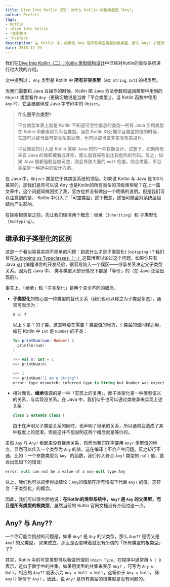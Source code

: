 ```yaml
---
title: Dive Into Kotlin（四）：为什么 Kotlin 的根类型是「Any?」
author: Prefert
tags:
- Kotlin
- ~Dive Into Kotlin
- ~类型相关
- ^Prefert
description: 在 Kotlin 中，如果说 Any 是所有非空类型的根类型，那么 Any? 才是所有类型的根类型。
date: 2018-12-19
---
```


我们在[Dive Into Kotlin（二）：Kotlin 类型结构设计](https://scala.cool/2017/11/kotlin-1/)中已经对Kotlin的类型系统进行过大致的介绍。

文中提到过： `Any` 类型是 Kotlin 中 **所有非空类型**（ex: `String`, `Int`) 的根类型。  

当我们需要和 Java 互操作的时候，Kotlin 把 Java 方法参数和返回类型中用到的 `Object` 类型看作 `Any`（更确切地说是当做「平台类型」)。当 Kotlin 函数中使用 `Any` 时，它会被编译成 Java 字节码中的 `Object`。

> **什么是平台类型?**
>
> 平台类型本质上就是 Kotlin 不知道可空性信息的类型—所有 Java 引用类型在 Kotlin 中都表现为平台类型。当在 Kotlin 中处理平台类型的值的时候，它既可以被当做可空类型来处理，也可以被当做非空类型来操作。  
>
> 平台类型的引入是 Kotlin 兼容 Java 时的一种权衡设计。试想下，如果所有来自 Java 的值都被看成非空，那么就容易写出比较危险的代码。反之，如果 Java 值都强制当做可空，则会导致大量的 `null` 检查。综合考量，平台类型是一种折中的设计方案。  

在 Java 中，`Object` 类型位于其类型系统的顶级。如果说 Kotlin 与 Java 是100%兼容的，那我们是否可以说 Any 也是Kotlin的所有类型的顶级类型呢？在上一篇文章中，这个问题同样困扰了我，官方也并没有做出一个明确的说明。但是我们可以注意到的是， Kotlin 中引入了「可空类型」这个概念，这很可能会对系统层级结构产生影响。

在探索根类型之前，先让我们理清两个概念：继承（`Inheriting`）和 子类型化（`Subtyping`）。

## 继承和子类型化的区别

这是一个看似容易实则不简单的问题：到底什么才是子类型化( `Subtyping` )？我们曾在[Subtyping vs Typeclasses（一）](https://scala.cool/2017/08/subtyping-vs-typeclasses/)这篇博客讨论过这个问题。如果你只有 Java 这门编程语言的开发经验，很容易陷入一个误区——继承关系决定父子类型关系。因为在 Java 中， 类与类型大部分情况下都是「等价」的（在 Java 泛型出现前）。

事实上，「继承」和「子类型化」是两个完全不同的概念。

- **子类型化**的核心是一种类型的替代关系（我们也可以称之为子类型多态），通常可表示为：

  ```
  S <: T
  ```

  以上 `S` 是 `T` 的子类，这意味着在需要 `T` 类型值的地方，`S` 类型的值同样适用，如在 Kotlin 中 `Int` 是 `Number` 的子类：

  ```kotlin
  fun printNum(num: Number) {
    println(num)
  }

  >>> val n: Int = 1
  >>> printNum(n)

  >>> 1
  >>> printNum("I am a String")
  error: type mismatch: inferred type is String but Number was expected
  ```

- 相对而言，**继承**强调的是一种「实现上的复用」，而子类型化是一种类型语义的关系，与实现没关系。在 Java 中，我们似乎也可以通过类继承来实现上述关系：
    ```Java
    class S extends class T
    ```

    由于在声明父子类型关系的同时，也声明了继承的关系，所以通常会造成了某种程度上的混淆，但是这并不能说明这两个概念就是等价的。   

虽然 `Any` 与 `Any?` 看起来没有继承关系，然而当我们在需要用 `Any?` 类型值的地方，显然可以传入一个类型为 `Any` 的值，这在编译上不会产生问题。反之却行不通，比如：一个参数类型为 `Any ` 的函数，我们传入符合 `Any?` 类型的 `null` 值，就会出现如下的错误:

```kotlin
error: null can not be a value of a non-null type Any
```

以上，我们也可以初步得出结论：`Any`的值能在所有情况下代替 `Any?` 的值，这符合「子类型化」的概念。

因此，我们可以很大胆地说：**在Kotlin的类型系统中，`Any?` 是 `Any` 的父类型，而且是所有类型的根类型**，虽然当前的 Kotlin 官网文档没有介绍过这一点。  

## Any? 与 Any??

一个你可能会挑战的问题是，如果 `Any?` 是 `Any` 的父类型，那么 `Any??` 是否又是 `Any?` 的父类型， 如果成立，那么是否意味着就没有所谓的「所有类型的根类型」了?

其实，Kotlin 中的可空类型可以看做所谓的 `Union Type`，在程序中通常用 `A | B` 表示，近似于数学中的并集。如果用类型的并集来表示 `Any?` ，可写为 `Any ∪ Null`。相应的 `Any??` 就表示为 `Any ∪ Null ∪ Null`，这等价于 `Any ∪ Null`， 即 `Any??` 等价于 `Any?` 。因此，说 `Any?` 是所有类型的根类型是没有问题的。
